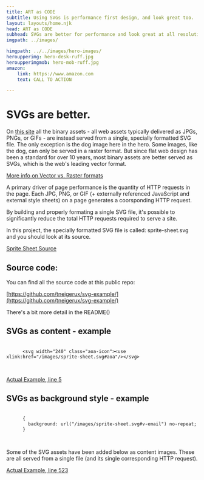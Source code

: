 ```yaml
---
title: ART as CODE
subtitle: Using SVGs is performance first design, and look great too.
layout: layouts/home.njk
head: ART as CODE
subhead: SVGs are better for performance and look great at all resolutions.
imgpath: ../images/

himgpath: ../../images/hero-images/
heroupperimg: hero-desk-ruff.jpg
heroupperimgmob: hero-mob-ruff.jpg
amazon:
    link: https://www.amazon.com
    text: CALL TO ACTION

---
```


# SVGs are better.

On [this site](https://svg-example.netlify.app/) all the binary assets - all web assets typically delivered as JPGs, PNGs, or GIFs - are instead served from a single, specially formatted SVG file. The only exception is the dog image here in the hero. Some images, like the dog, can only be served in a raster format. But since flat web design has been a standard for over 10 years, most binary assets are better served as SVGs, which is the web's leading vector format.

[More info on Vector vs. Raster formats](https://www.thevisualpro.com/visualpro-blog/vector-vs-raster-whats-the-difference)

A primary driver of page performance is the quantity of HTTP requests in the page. Each JPG, PNG, or GIF (+ externally referenced JavaScript and external style sheets) on a page generates a coorsponding HTTP request.

By building and properly formating a single SVG file, it's possible to significantly reduce the total HTTP requests required to serve a site.

In this project, the specially formatted SVG file is called: sprite-sheet.svg and you should look at its source.

[Sprite Sheet Source](/images/sprite-sheet.svg)

## Source code:

You can find all the source code at this public repo:

[https://github.com/tneigerux/svg-example/](https://github.com/tneigerux/svg-example/)

There's a bit more detail in the README()

## SVGs as content - example

  <pre>
    <code>
      &lt;svg width=&quot;240&quot; class=&quot;aoa-icon&quot;&gt;&lt;use xlink:href=&quot;/images/sprite-sheet.svg#aoa&quot;/&gt;&lt;/svg&gt;
    </code>
  </pre>

[Actual Example, line 5](https://github.com/tneigerux/svg-example/blob/main/src/site/_includes/header.njk)

## SVGs as background style - example

  <pre>
    <code>
      {
        background: url("/images/sprite-sheet.svg#v-email") no-repeat;
      }
    </code>
  </pre>


Some of the SVG assets have been added below as content images. These are all served from a single file (and its single corresponding HTTP request).

[Actual Example, line 523](https://github.com/tneigerux/svg-example/blob/main/src/site/_includes/postcss/styles.css#L523)